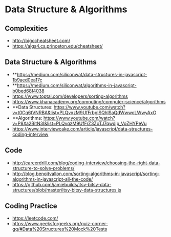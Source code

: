 # Data Structure & Algorithms #

## Complexities ##
* http://bigocheatsheet.com/
* https://algs4.cs.princeton.edu/cheatsheet/

## Data Structure & Algorithms ##
* **https://medium.com/siliconwat/data-structures-in-javascript-1b9aed0ea17c
* **https://medium.com/siliconwat/algorithms-in-javascript-b0bed68f4038
* https://www.toptal.com/developers/sorting-algorithms
* https://www.khanacademy.org/computing/computer-science/algorithms
* **Data Structures: https://www.youtube.com/watch?v=t0Cq6tVNRBA&list=PLQvqzM9UfFrbglSQhlSaQdWwwoLWwyAxO
* **Algorithms: https://www.youtube.com/watch?v=P8Xa2BitN3I&list=PLQvqzM9UfFrZ3ZoTJ7qwdjp_VoZHYPeVu
* https://www.interviewcake.com/article/javascript/data-structures-coding-interview

## Code ##
* http://careerdrill.com/blog/coding-interview/choosing-the-right-data-structure-to-solve-problems/
* http://blog.benoitvallon.com/sorting-algorithms-in-javascript/sorting-algorithms-in-javascript-all-the-code/
* https://github.com/jamiebuilds/itsy-bitsy-data-structures/blob/master/itsy-bitsy-data-structures.js


## Coding Practice ##
* https://leetcode.com/
* https://www.geeksforgeeks.org/quiz-corner-gq/#Data%20Structures%20Mock%20Tests
